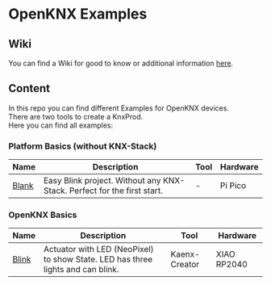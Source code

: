 # OpenKNX Examples

## Wiki
You can find a Wiki for good to know or additional information [here](https://github.com/thewhobox/KNX_Test/wiki).  

## Content

In this repo you can find different Examples for OpenKNX devices.  
There are two tools to create a KnxProd.  
Here you can find all examples:

### Platform Basics (without KNX-Stack)
|Name|Description|Tool|Hardware|
|---|---|---|---|
|[Blank](PiPico_RP2040_Blink/)|Easy Blink project. Without any KNX-Stack. Perfect for the first start.|-|Pi Pico|

### OpenKNX Basics
|Name|Description|Tool|Hardware|
|---|---|---|---|
|[Blink](XIAO_RP2040_Blink/)|Actuator with LED (NeoPixel) to show State. LED has three lights and can blink.|Kaenx-Creator|XIAO RP2040|